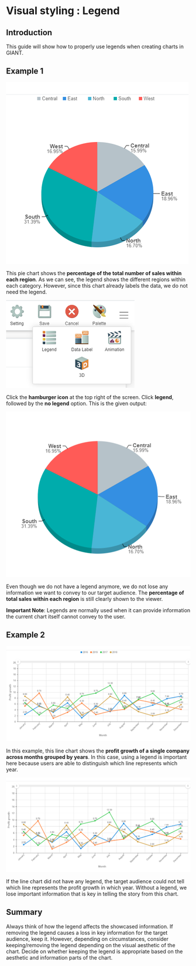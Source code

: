 # Visual styling : Legend 

## Introduction

This guide will show how to properly use legends when creating charts in GIANT.

## Example 1

![piechart](images/giant-101-legend/pie1.PNG)

This pie chart shows the **percentage of the total number of sales within each region**. As we can see, the legend shows the different regions within each category. However, since this chart already labels the data, we do not need the legend.

![legend](images/giant-101-legend/legend.PNG)

Click the **hamburger icon** at the top right of the screen. Click **legend**, followed by the **no legend** option. This is the given output:

![pieimproved](images/giant-101-legend/pie2.PNG)

Even though we do not have a legend anymore, we do not lose any information we want to convey to our target audience. The **percentage of total sales within each region** is still clearly shown to the viewer.


**Important Note**: Legends are normally used when it can provide information the current chart itself cannot convey to the user.

## Example 2

![linechart](images/giant-101-legend/line1.PNG)


In this example, this line chart shows the **profit growth of a single company across months grouped by years**. In this case, using a legend is important here because users are able to distinguish which line represents which year.

![linechart2](images/giant-101-legend/line2.PNG)

If the line chart did not have any legend, the target audience could not tell which line represents the profit growth in which year. Without a legend, we lose important information that is key in telling the story from this chart.

## Summary

Always think of how the legend affects the showcased information. If removing the legend causes a loss in key information for the target audience, keep it. However, depending on circumstances, consider keeping/removing the legend depending on the visual aesthetic of the chart. Decide on whether keeping the legend is appropriate based on the aesthetic and information parts of the chart.
